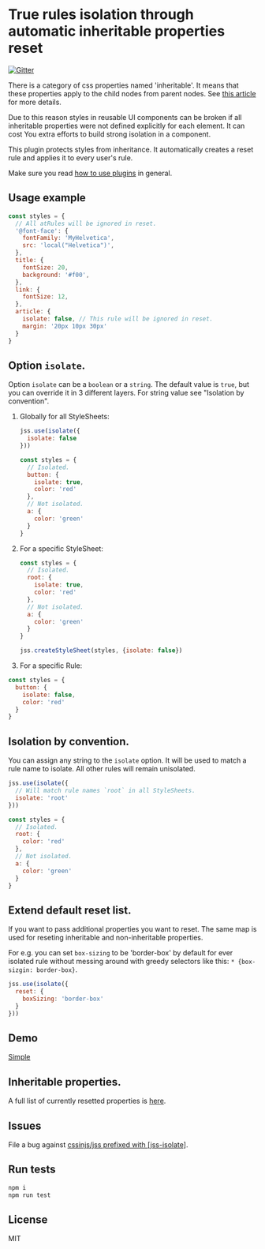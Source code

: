 # True rules isolation through automatic inheritable properties reset

[![Gitter](https://badges.gitter.im/JoinChat.svg)](https://gitter.im/cssinjs/lobby)

There is a category of css properties named 'inheritable'. It means that these properties apply to the child nodes from parent nodes. See [this article](
https://developer.mozilla.org/en-US/docs/Web/Guide/CSS/Getting_started/Cascading_and_inheritance) for more details.

Due to this reason styles in reusable UI components can be broken if all inheritable properties were not defined explicitly for each element. It can cost You extra efforts to build strong isolation in a component.

This plugin protects styles from inheritance. It automatically creates a reset rule and applies it to every user's rule.

Make sure you read [how to use
plugins](https://github.com/cssinjs/jss/blob/master/docs/setup.md#setup-with-plugins)
in general.

## Usage example

```javascript
const styles = {
  // All atRules will be ignored in reset.
  '@font-face': {
    fontFamily: 'MyHelvetica',
    src: 'local("Helvetica")',
  },
  title: {
    fontSize: 20,
    background: '#f00',
  },
  link: {
    fontSize: 12,
  },
  article: {
    isolate: false, // This rule will be ignored in reset.
    margin: '20px 10px 30px'
  }
}
```

## Option `isolate`.

Option `isolate` can be a `boolean` or a `string`.
The default value is `true`, but you can override it in 3 different layers.
For string value see "Isolation by convention".

1. Globally for all StyleSheets:

    ```javascript
    jss.use(isolate({
      isolate: false
    }))

    const styles = {
      // Isolated.
      button: {
        isolate: true,
        color: 'red'
      },
      // Not isolated.
      a: {
        color: 'green'
      }
    }
    ```
1. For a specific StyleSheet:

    ```javascript
    const styles = {
      // Isolated.
      root: {
        isolate: true,
        color: 'red'
      },
      // Not isolated.
      a: {
        color: 'green'
      }
    }

    jss.createStyleSheet(styles, {isolate: false})
    ```
1. For a specific Rule:

  ```javascript
  const styles = {
    button: {
      isolate: false,
      color: 'red'
    }
  }
  ```

## Isolation by convention.

You can assign any string to the `isolate` option. It will be used to match a rule name to isolate. All other rules will remain unisolated.

```javascript
jss.use(isolate({
  // Will match rule names `root` in all StyleSheets.
  isolate: 'root'
}))

const styles = {
  // Isolated.
  root: {
    color: 'red'
  },
  // Not isolated.
  a: {
    color: 'green'
  }
}
```

## Extend default reset list.

If you want to pass additional properties you want to reset. The same map is used for reseting inheritable and non-inheritable properties.

For e.g. you can set `box-sizing` to be 'border-box' by default for ever isolated rule without messing around with greedy selectors like this: `* {box-sizgin: border-box}`.

```javascript
jss.use(isolate({
  reset: {
    boxSizing: 'border-box'
  }
}))
```

## Demo

[Simple](http://cssinjs.github.io/examples/plugins/jss-isolate/simple/index.html)

## Inheritable properties.

A full list of currently resetted properties is [here](./src/reset.js).

## Issues

File a bug against [cssinjs/jss prefixed with \[jss-isolate\]](https://github.com/cssinjs/jss/issues/new?title=[jss-isolate]%20).

## Run tests

```bash
npm i
npm run test
```

## License

MIT
